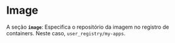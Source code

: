 # Image

A seção **`image`**: Especifica o repositório da imagem no registro de containers. Neste caso, `user_registry/my-apps`.